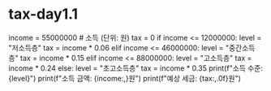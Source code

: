 # tax-day1.1
income = 55000000  # 소득 (단위: 원)
tax = 0
if income <= 12000000:
    level = "저소득층"
    tax = income * 0.06
elif income <= 46000000:
    level = "중간소득층"
    tax = income * 0.15
elif income <= 88000000:
    level = "고소득층"
    tax = income * 0.24
else:
    level = "초고소득층"
    tax = income * 0.35
print(f"소득 수준: {level}")
print(f"소득 금액: {income:,}원")
print(f"예상 세금: {tax:,.0f}원")
